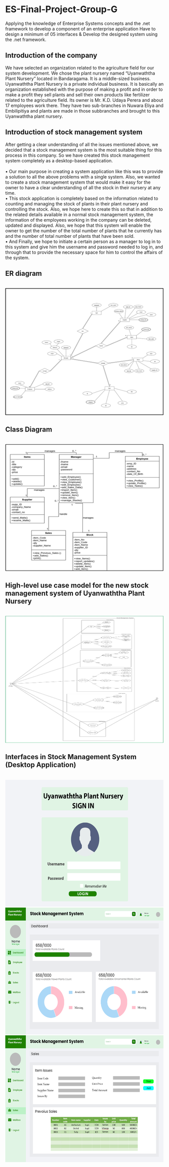 # ES-Final-Project-Group-G
 Applying the knowledge of Enterprise Systems concepts and  the .net framework to develop a component of an enterprise application Have to design a minimum of 05 interfaces &amp; Develop the designed system using the .net framework.

<h2>Introduction of the company</h2>
<p>We have selected an organization related to the agriculture field for our system development. We chose the plant nursery named “Uyanwaththa Plant Nursery” located in Bandaragama. It is a middle-sized business. Uyanwaththa Plant Nursery is a private individual business. It is basically an organization established with the purpose of making a profit and in order to make a profit they sell plants and sell their own products like fertilizer related to the agriculture field. Its owner is Mr. K.D. Udaya Perera and about 17 employees work there. They have two sub-branches in Nuwara Eliya and Embilipitiya and plants are made in those subbranches and brought to this Uyanwaththa plant nursery.<p>

<h2>Introduction of stock management system</h2>
<p>After getting a clear understanding of all the issues mentioned above, we decided that a stock management system is the most suitable thing for this process in this company. So we have created this stock management system completely as a desktop-based application. <br><br>
• Our main purpose in creating a system application like this was to provide a solution to all the above problems with a single system. Also, we wanted to create a stock management system that would make it easy for the owner to have a clear understanding 
of all the stock in their nursery at any time. <br>
• This stock application is completely based on the information related to counting and managing the stock of plants in their plant nursery and controlling the stock. Also, we hope here to create this so that in addition to the related details available in a normal stock management system, the information of the employees working in the company can be deleted, updated and displayed. Also, we hope that this system will enable the owner to get the number of the total number of plants that he currently has and the number of total number of plants that have been sold.<br>
• And Finally, we hope to initiate a certain person as a manager to log in to this system and give him the username and password needed to log in, and through that to provide the necessary space for him to control the affairs of the system.<br> <p>

 <h2>ER diagram </h2>
<br> <img src="https://github.com/bhagya1614/ES-Final-Project-Group-G/blob/main/img/Picture1.jpg" alt="Alt text" title="ER" style="width:500px;height:400px;">
<br> 
<h2>Class Diagram </h2>
<br> <img src="https://github.com/bhagya1614/ES-Final-Project-Group-G/blob/main/img/Picture2.jpg" alt="Alt text" title="class diagram" style="width:500px;height:400px;">
<br> 
<h2> High-level use case model for the new stock management system of Uyanwaththa Plant Nursery </h2>
<br> <img src="https://github.com/bhagya1614/ES-Final-Project-Group-G/blob/main/img/Picture3.jpg" alt="Alt text" title="use case" style="width:500px;height:400px;">
<br> 
<h2>Interfaces in Stock Management System (Desktop Application) </h2>
<br> <img src="https://github.com/bhagya1614/ES-Final-Project-Group-G/blob/main/images/1sign%20in.png" alt="Alt text" title="Optional title" style="width:500px;height:400px;">
<br> <img src="https://github.com/bhagya1614/ES-Final-Project-Group-G/blob/main/images/2Dashboard.png" alt="Alt text" title="Optional title" style="width:500px;height:400px;">
<br> <img src="https://github.com/bhagya1614/ES-Final-Project-Group-G/blob/main/images/5Sales.png" alt="Alt text" title="Optional title" style="width:500px;height:400px;">
<br>


